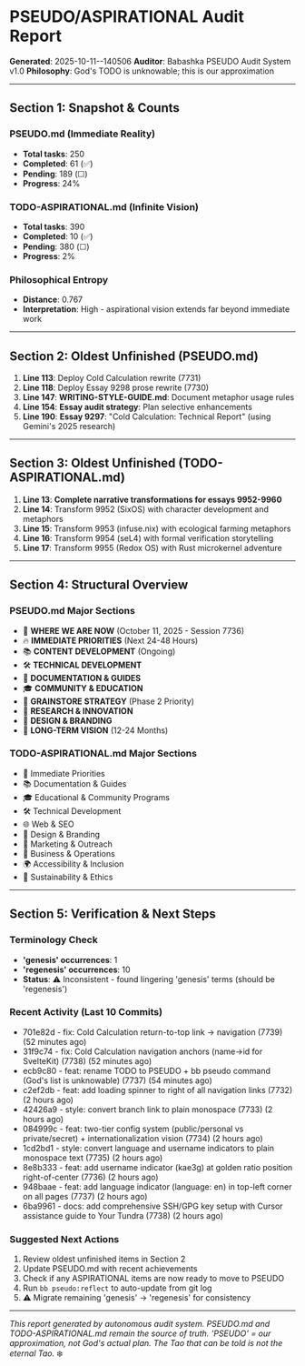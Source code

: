 # PSEUDO/ASPIRATIONAL Audit Report

**Generated**: 2025-10-11--140506
**Auditor**: Babashka PSEUDO Audit System v1.0
**Philosophy**: God's TODO is unknowable; this is our approximation

---

## Section 1: Snapshot & Counts

### PSEUDO.md (Immediate Reality)
- **Total tasks**: 250
- **Completed**: 61 (✅)
- **Pending**: 189 (☐)
- **Progress**: 24%

### TODO-ASPIRATIONAL.md (Infinite Vision)
- **Total tasks**: 390
- **Completed**: 10 (✅)
- **Pending**: 380 (☐)
- **Progress**: 2%

### Philosophical Entropy
- **Distance**: 0.767
- **Interpretation**: High - aspirational vision extends far beyond immediate work

---

## Section 2: Oldest Unfinished (PSEUDO.md)

1. **Line 113**: Deploy Cold Calculation rewrite (7731)
2. **Line 118**: Deploy Essay 9298 prose rewrite (7730)
3. **Line 147**: **WRITING-STYLE-GUIDE.md**: Document metaphor usage rules
4. **Line 154**: **Essay audit strategy**: Plan selective enhancements
5. **Line 190**: **Essay 9297**: "Cold Calculation: Technical Report" (using Gemini's 2025 research)

---

## Section 3: Oldest Unfinished (TODO-ASPIRATIONAL.md)

1. **Line 13**: **Complete narrative transformations for essays 9952-9960**
2. **Line 14**: Transform 9952 (SixOS) with character development and metaphors
3. **Line 15**: Transform 9953 (infuse.nix) with ecological farming metaphors
4. **Line 16**: Transform 9954 (seL4) with formal verification storytelling
5. **Line 17**: Transform 9955 (Redox OS) with Rust microkernel adventure

---

## Section 4: Structural Overview

### PSEUDO.md Major Sections
- 📍 **WHERE WE ARE NOW** (October 11, 2025 - Session 7736)
- 🔥 **IMMEDIATE PRIORITIES** (Next 24-48 Hours)
- 📚 **CONTENT DEVELOPMENT** (Ongoing)
- 🛠️ **TECHNICAL DEVELOPMENT**
- 📖 **DOCUMENTATION & GUIDES**
- 🎓 **COMMUNITY & EDUCATION**
- 🌱 **GRAINSTORE STRATEGY** (Phase 2 Priority)
- 🔬 **RESEARCH & INNOVATION**
- 🎨 **DESIGN & BRANDING**
- 🌟 **LONG-TERM VISION** (12-24 Months)

### TODO-ASPIRATIONAL.md Major Sections
- 🎯 Immediate Priorities
- 📚 Documentation & Guides
- 🎓 Educational & Community Programs
- 🛠️ Technical Development
- 🌐 Web & SEO
- 🎨 Design & Branding
- 📢 Marketing & Outreach
- 💼 Business & Operations
- 🌍 Accessibility & Inclusion
- 🌱 Sustainability & Ethics

---

## Section 5: Verification & Next Steps

### Terminology Check
- **'genesis' occurrences**: 1
- **'regenesis' occurrences**: 10
- **Status**: ⚠️ Inconsistent - found lingering 'genesis' terms (should be 'regenesis')

### Recent Activity (Last 10 Commits)
- 701e82d - fix: Cold Calculation return-to-top link → navigation (7739) (52 minutes ago)
- 31f9c74 - fix: Cold Calculation navigation anchors (name→id for SvelteKit) (7738) (52 minutes ago)
- ecb9c80 - feat: rename TODO to PSEUDO + bb pseudo command (God's list is unknowable) (7737) (54 minutes ago)
- c2ef2db - feat: add loading spinner to right of all navigation links (7732) (2 hours ago)
- 42426a9 - style: convert branch link to plain monospace (7733) (2 hours ago)
- 084999c - feat: two-tier config system (public/personal vs private/secret) + internationalization vision (7734) (2 hours ago)
- 1cd2bd1 - style: convert language and username indicators to plain monospace text (7735) (2 hours ago)
- 8e8b333 - feat: add username indicator (kae3g) at golden ratio position right-of-center (7736) (2 hours ago)
- 948baae - feat: add language indicator (language: en) in top-left corner on all pages (7737) (2 hours ago)
- 6ba9961 - docs: add comprehensive SSH/GPG key setup with Cursor assistance guide to Your Tundra (7738) (2 hours ago)

### Suggested Next Actions
1. Review oldest unfinished items in Section 2
2. Update PSEUDO.md with recent achievements
3. Check if any ASPIRATIONAL items are now ready to move to PSEUDO
4. Run `bb pseudo:reflect` to auto-update from git log
5. ⚠️ Migrate remaining 'genesis' → 'regenesis' for consistency

---

*This report generated by autonomous audit system. PSEUDO.md and TODO-ASPIRATIONAL.md remain the source of truth.*
*'PSEUDO' = our approximation, not God's actual plan. The Tao that can be told is not the eternal Tao.* ❄️

